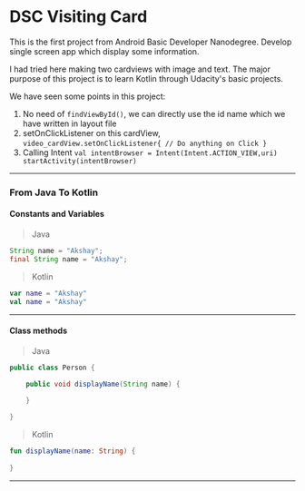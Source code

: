 # DSC Visiting Card

This is the first project from Android Basic Developer Nanodegree. 
Develop single screen app which display some information.  

I had tried here making two cardviews with image and text. The major purpose of this project is to learn Kotlin through Udacity's basic projects. 

We have seen some points in this project:
1. No need of `findViewById()`, we can directly use the id name which we have written in layout file
2. setOnClickListener on this cardView, 
 `video_cardView.setOnClickListener{
            // Do anything on Click
        }`
3. Calling Intent
 `val intentBrowser = Intent(Intent.ACTION_VIEW,uri)
          startActivity(intentBrowser)`

---

### From Java To Kotlin
#### Constants and Variables
> Java

```java
String name = "Akshay";
final String name = "Akshay";
```

> Kotlin

```kotlin
var name = "Akshay"
val name = "Akshay"
```

---
#### Class methods
> Java

```java
public class Person {

    public void displayName(String name) {
        
    }

}
```

> Kotlin

```kotlin
fun displayName(name: String) {
  
}
```

---
